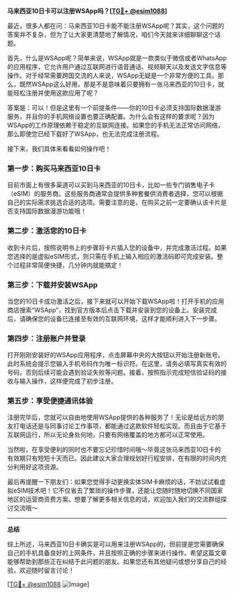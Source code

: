 **马来西亚10日卡可以注册WSApp吗？[[TG💪+ @esim1088](https://t.me/s/esim1088)]**

最近，很多人都在问：马来西亚10日卡能不能注册WSApp呢？其实，这个问题的答案并不复杂，但为了让大家更清楚地了解情况，咱们今天就来详细聊聊这个话题。

首先，什么是WSApp呢？简单来说，WSApp就是一款类似于微信或者WhatsApp的应用程序，它允许用户通过互联网进行语音通话、视频聊天以及发送文字信息等操作。对于经常需要跨国交流的人来说，WSApp无疑是一个非常方便的工具。那么，既然WSApp这么好用，那是不是意味着只要拥有一张马来西亚的10日卡，就能轻松注册并使用这款应用了呢？

答案是：可以！但是这里有一个前提条件——你的10日卡必须支持国际数据漫游服务，并且你的手机网络设置也要正确配置。为什么会有这样的要求呢？因为WSApp的工作原理依赖于稳定的互联网连接。如果您的手机无法正常访问网络，那么即使您已经下载好了WSApp，也无法完成注册流程。

接下来，我们具体来看看如何操作吧！

### 第一步：购买马来西亚10日卡

目前市面上有很多渠道可以买到马来西亚的10日卡，比如一些专门销售电子卡（eSIM）的服务商。这些服务商通常会提供多种套餐供消费者选择，您可以根据自己的实际需求挑选合适的选项。需要注意的是，在购买之前一定要确认该卡片是否支持国际数据漫游功能哦！

### 第二步：激活您的10日卡

收到卡片后，按照说明书上的步骤将卡片插入您的设备中，并完成激活过程。如果您选择的是虚拟eSIM形式，则只需在手机上输入相应的激活码即可完成安装。整个过程非常简便快捷，几分钟内就能搞定！

### 第三步：下载并安装WSApp

当您的10日卡成功激活之后，接下来就可以开始下载WSApp啦！打开手机的应用商店搜索“WSApp”，找到官方版本后点击下载并安装到您的设备上。安装完成后，请确保您的设备已连接至有效的互联网环境，这样才能顺利进入下一步骤。

### 第四步：注册账户并登录

打开刚刚安装好的WSApp应用程序，点击屏幕中央的大按钮以开始注册新账号。此时系统会提示您输入手机号码作为唯一标识符。在这里，请务必填写真实有效的号码，否则后续可能会遇到验证失败等问题。接着，按照指示完成短信验证码的接收与输入操作，这样便完成了初步注册。

### 第五步：享受便捷通讯体验

注册完毕后，您就可以自由地使用WSApp提供的各种服务了！无论是给远方的朋友打电话还是与同事讨论工作事项，都能通过这款软件轻松实现。而且由于它基于互联网运行，所以无论身处何地，只要有网络覆盖的地方都可以正常使用。

当然啦，在享受便利的同时也不要忘记珍惜时间哦～毕竟这张马来西亚10日卡的有效期只有短短十天而已。因此建议大家合理规划好行程安排，在有限的时间内充分利用好这项资源。

最后再提醒一下朋友们：如果您觉得手动更换实体SIM卡麻烦的话，不妨试试看虚拟eSIM技术吧！它不仅省去了繁琐的操作步骤，还能让您随时随地切换不同国家地区的运营商资费方案。想要了解更多相关信息的话，欢迎加入我们的交流群组探讨交流哦～

---

**总结**

综上所述，马来西亚10日卡确实是可以用来注册WSApp的，但前提是您需要确保自己的手机具备良好的上网条件，并且按照正确的步骤来进行操作。希望这篇文章能够帮助到那些正在纠结于此问题的朋友。如果您还有其他疑问或想分享自己的经验，欢迎随时留言讨论！

[[TG💪+ @esim1088](https://t.me/s/esim1088) ![Image](https://i.postimg.cc/4NQfJmqS/Snipaste-2025-05-13-00-14-12.png)]